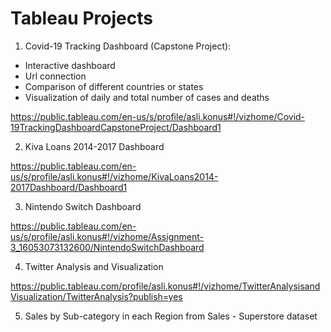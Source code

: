 # Tableau Projects

1) Covid-19 Tracking Dashboard (Capstone Project):
  * Interactive dashboard
  * Url connection
  * Comparison of different countries or states
  * Visualization of daily and total number of cases and deaths


https://public.tableau.com/en-us/s/profile/asli.konus#!/vizhome/Covid-19TrackingDashboardCapstoneProject/Dashboard1



2) Kiva Loans 2014-2017 Dashboard

https://public.tableau.com/en-us/s/profile/asli.konus#!/vizhome/KivaLoans2014-2017Dashboard/Dashboard1



3) Nintendo Switch Dashboard

https://public.tableau.com/en-us/s/profile/asli.konus#!/vizhome/Assignment-3_16053073132600/NintendoSwitchDashboard


4) Twitter Analysis and Visualization

https://public.tableau.com/profile/asli.konus#!/vizhome/TwitterAnalysisandVisualization/TwitterAnalysis?publish=yes


5) Sales by Sub-category in each Region from Sales - Superstore dataset
